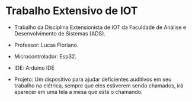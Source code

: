 # Trabalho Extensivo de IOT

- Trabalho da Disciplina Extensionista de IOT da Faculdade de Análise e Desenvolvimento de Sistemas (ADS).
- Professor: Lucas Floriano.
- Microcontrolador: Esp32.

- IDE: Arduino IDE
- Projeto: Um dispositivo para ajudar deficientes auditivos em seu trabalho na elétrica, sempre que eles estiverem sendo chamados, irá aparecer em uma tela a mesa que está o chamando.
